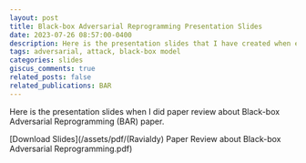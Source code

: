 ```yaml
---
layout: post
title: Black-box Adversarial Reprogramming Presentation Slides
date: 2023-07-26 08:57:00-0400
description: Here is the presentation slides that I have created when explaining about Black-box Adversarial Reprogramming paper. 
tags: adversarial, attack, black-box model
categories: slides
giscus_comments: true
related_posts: false
related_publications: BAR
---
```


Here is the presentation slides when I did paper review about Black-box Adversarial Reprogramming (BAR) paper. 

[Download Slides](/assets/pdf/(Ravialdy) Paper Review about Black-box Adversarial Reprogramming.pdf)